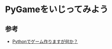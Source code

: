 # PyGameをいじってみよう

## 参考
- [Pythonでゲーム作りますが何か？](http://aidiary.hatenablog.com/entry/20080507/1269694935)
